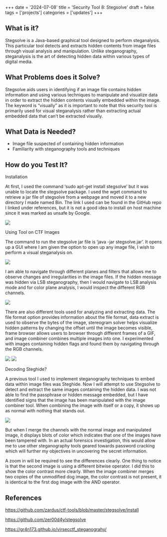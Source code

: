 +++
date = '2024-07-08'
title = 'Security Tool 8: Stegsolve'
draft = false
tags = ['projects']
categories = ['updates']
+++

<h2>What is it?</h2>

Stegsolve is a Java-based graphical tool designed to perform steganalysis. This particular tool detects and extracts hidden contents from image files through visual analysis and manipulation. Unlike steganography, steganalysis is the art of detecting hidden data within various types of digital media. 

<h2>What Problems does it Solve?</h2>

Stegsolve aids users in identifying if an image file contains hidden information and using various techniques to manipulate and visualize data in order to extract the hidden contents visually embedded within the image. The keyword is “visually” as it is important to note that this security tool is primarily used for visual steganalysis rather than extracting actual embedded data that can’t be extracted visually. 

<h2>What Data is Needed?</h2>

<ul>
<li>Image file suspected of containing hidden information</li>
<li>Familiarity with steganography tools and techniques </li>
</ul>

<h2>How do you Test It?</h2>

Installation 

At first, I used the command ‘sudo apt-get install stegsolve’ but it was unable to locate the stegsolve package. I used the wget command to retrieve a jar file of stegsolve from a webpage and moved it to a new directory I made named Bin. The link I used can be found in the GitHub repo I linked under references, but it is not a good idea to install on host machine since it was marked as unsafe by Google.  

<image src=https://image-ms.s3.us-east-1.amazonaws.com/LinuxSS27.png></img> 

Using Tool on CTF Images 

The command to run the stegsolve jar file is ‘java -jar stegsolve.jar’. It opens up a GUI where I am given the option to open up any image file, I wish to perform a visual steganalysis on. 

<image src=https://image-ms.s3.us-east-1.amazonaws.com/LinuxSS28.png></img> 

I am able to navigate through different planes and filters that allows me to observe changes and irregularities in the image files. If the hidden message was hidden via LSB steganography, then I would navigate to LSB analysis mode and for color plane analysis, I would inspect the different RGB channels.

<image src=https://image-ms.s3.us-east-1.amazonaws.com/LinuxSS29.png></img> 

There are also different tools used for analyzing and extracting data. The file format option provides information about the file format, data extract is used to observe the bytes of the image, stereogram solver helps visualize hidden patterns by changing the offset until the image becomes visible, frame browser allows users to browser through different frames of a GIF, and image combiner combines multiple images into one. I experimented with images containing hidden flags and found them by navigating through the RGB channels.

<image src=https://image-ms.s3.us-east-1.amazonaws.com/LinuxSS31.png></img> 
<image src=https://image-ms.s3.us-east-1.amazonaws.com/LinuxSS32.png></img> 

Decoding Steghide? 

A previous tool I used to implement steganography techniques to embed data within image files was Steghide. Now I will attempt to use Stegsolve to detect and extract the same images containing the hidden data. I was not able to find the passphrase or hidden message embedded, but I have identified signs that the image has been manipulated with the image combiner tool. When combining the image with itself or a copy, it shows up as normal with nothing that stands
out. 

<image src=https://image-ms.s3.us-east-1.amazonaws.com/LinuxSS33.png></img>

But when I merge the channels with the normal image and manipulated image, it displays blots of color which indicates that one of the images have been tampered with. In an actual forensics investigation, this would allow me to use other steganography tools geared towards password cracking which will further my objectives in uncovering the secret information. 

A zoom in will be required to see the differences clearly. One thing to notice is that the second image is using a
different bitwise operator. I did this to show the color contrast more clearly. When the image combiner merges two
copies of the unmodified dog image, the color contrast is not present, it is identical to the first dog image with the
AND operator. 

<h2>References</h2>

https://github.com/zardus/ctf-tools/blob/master/stegsolve/install

https://github.com/zer00d4y/stegsolve

https://gr4n173.github.io/virsecctf_steganograhy/